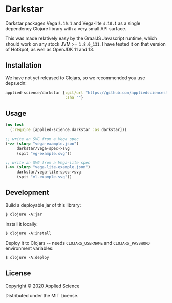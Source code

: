 # Darkstar

Darkstar packages Vega `5.10.1` and Vega-lite `4.10.1` as a single
dependency Clojure library with a very small API surface.

This was made relatively easy by the GraalJS Javascript runtime, which
should work on any stock JVM >= `1.8.0_131`. I have tested it on that
version of HotSpot, as well as OpenJDK 11 and 13.

## Installation

We have not yet released to Clojars, so we recommended you use deps.edn:

``` clojure
applied-science/darkstar {:git/url "https://github.com/appliedsciencestudio/darkstar/"
                          :sha ""}
```

## Usage

``` clojure
(ns test
  (:require [applied-science.darkstar :as darkstar]))

;; write an SVG from a Vega spec
(->> (slurp "vega-example.json")
     darkstar/vega-spec->svg
     (spit "vg-example.svg"))

;; write an SVG from a Vega-lite spec
(->> (slurp "vega-lite-example.json")
     darkstar/vega-lite-spec->svg
     (spit "vl-example.svg"))
```

## Development 

Build a deployable jar of this library:

    $ clojure -A:jar

Install it locally:

    $ clojure -A:install

Deploy it to Clojars -- needs `CLOJARS_USERNAME` and `CLOJARS_PASSWORD` environment variables:

    $ clojure -A:deploy

## License

Copyright © 2020 Applied Science

Distributed under the MIT License.
